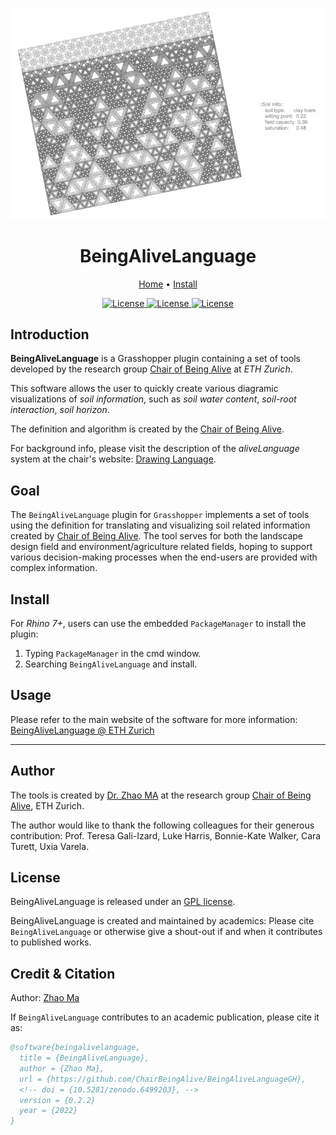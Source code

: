 ![](https://raw.githubusercontent.com/ChairBeingAlive/BeingAliveLanguageGH/main/graphics/soil_overview_img.png)

<h1 align="center">BeingAliveLanguage</h1>
<div align="center">
	<a href="https://beingalivelanguage.arch.ethz.ch">Home</a>
  <span> • </span>
	<a href="https://beingalivelanguage.arch.ethz.ch/#install">Install</a>
  <!-- <span> • </span> -->
  <!--      	<a href="https://github.com/xarthurx/IG-Mesh/#Contribution">Contribute</a> -->
  <p></p>
</div> 

<!-- shields.io stuff -->
<div align="center">

<a href="https://www.rhino3d.com/7/" >
<img alt="License" src="https://img.shields.io/badge/Rhino-7.0-9cf?style=flat-square"> </a>

<a href="https://www.grasshopper3d.com" >
<img alt="License" src="https://img.shields.io/badge/Grasshopper-1.0-brightgreen?style=flat-square"> </a>

<a href="https://github.com/xarthurx/IG-Mesh/blob/master/LICENSE" >
<img alt="License" src="https://img.shields.io/github/license/chairbeingalive/BeingAliveLanguageGH?style=flat-square"> </a>

</div> 


## Introduction
**BeingAliveLanguage** is a Grasshopper plugin containing a set of tools developed by the research group [Chair of Being Alive](https://www.gali-izard.arch.ethz.ch) at *ETH Zurich*.

This software allows the user to quickly create various diagramic visualizations of *soil information*, such as *soil water content*, *soil-root interaction*, *soil horizon*.

The definition and algorithm is created by the [Chair of Being Alive](https://www.gali-izard.arch.ethz.ch). 


For background info, please visit the description of the *aliveLanguage* system at the chair's website: [Drawing Language](https://gali-izard.arch.ethz.ch/language-description).


## Goal

The `BeingAliveLanguage` plugin for `Grasshopper` implements a set of tools using the  definition for translating and visualizing soil related information created by [Chair of Being Alive](https://www.gali-izard.arch.ethz.ch). The tool serves for both the landscape design field and environment/agriculture related fields, hoping to support various decision-making processes when the end-users are provided with complex information.


## Install 
For *Rhino 7+*, users can use the embedded `PackageManager` to install the plugin:


1. Typing `PackageManager` in the cmd window.
1. Searching `BeingAliveLanguage` and install.

## Usage
Please refer to the main website of the software for more information: [BeingAliveLanguage @ ETH Zurich](https://beingalivelanguage.arch.ethz.ch)


---
## Author
The tools is created by [Dr. Zhao MA](https://beyond-disciplines.com) at the research group [Chair of Being Alive](https://www.gali-izard.arch.ethz.ch), ETH Zurich.

The author would like to thank the following colleagues for their generous contribution: Prof. Teresa Gali-Izard, Luke Harris, Bonnie-Kate Walker, Cara Turett, Uxia Varela.


## License 
BeingAliveLanguage is released under an [GPL license](https://www.gnu.org/licenses/gpl-3.0.en.html).

BeingAliveLanguage is created and maintained by academics: Please cite `BeingAliveLanguage` or otherwise give a shout-out if and when it contributes to published works.


## Credit & Citation 
Author: [Zhao Ma](https://beyond-disciplines.com)

If `BeingAliveLanguage` contributes to an academic publication, please cite it as:
```bib
@software{beingalivelanguage,
  title = {BeingAliveLanguage},
  author = {Zhao Ma},
  url = {https://github.com/ChairBeingAlive/BeingAliveLanguageGH},
  <!-- doi = {10.5281/zenodo.6499203}, -->
  version = {0.2.2}
  year = {2022}
}
```
